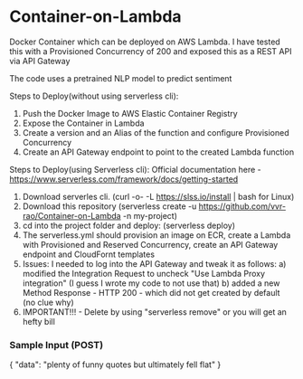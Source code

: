 # Container-on-Lambda

Docker Container which can be deployed on AWS Lambda. I have tested this with a Provisioned Concurrency of 200 and exposed this as a REST API via API Gateway

The code uses a pretrained NLP model to predict sentiment

Steps to Deploy(without using serverless cli):
1) Push the Docker Image to AWS Elastic Container Registry
2) Expose the Container in Lambda
3) Create a version and an Alias of the function and configure Provisioned Concurrency
4) Create an API Gateway endpoint to point to the created Lambda function

Steps to Deploy(using Serverless cli):
Official documentation here - https://www.serverless.com/framework/docs/getting-started
1) Download serverles cli. (curl -o- -L https://slss.io/install | bash  for Linux)
2) Download this repository (serverless create -u https://github.com/vvr-rao/Container-on-Lambda -n my-project)
3) cd into the project folder and deploy: (serverless deploy)
4) The serverless.yml should provision an image on ECR, create a Lambda with Provisioned and Reserved Concurrency, create an API Gateway endpoint and CloudFornt templates
5) Issues: I needed to log into the API Gateway and tweak it as follows:
        a) modified the Integration Request to uncheck "Use Lambda Proxy integration" (I guess I wrote my code to not use that)
        b) added a new Method Response - HTTP 200 - which did not get created by default (no clue why)
7) IMPORTANT!!! - Delete by using "serverless remove" or you will get an hefty bill
      


### Sample Input (POST)
{
  "data": "plenty of funny quotes but ultimately fell flat"
}




